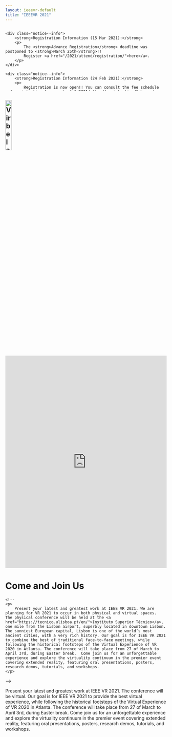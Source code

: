 ```yaml
---
layout: ieeevr-default
title: "IEEEVR 2021"
---
```


<!--
<div class="notice--warning">
    <strong style="color: red">Important notice:</strong>
    <p>
        Lorem ipsum dolor sit amet, consectetur adipiscing elit. Integer suscipit pharetra lectus ut scelerisque. Suspendisse fermentum fringilla tellus, ac malesuada lectus aliquet tincidunt. Donec aliquam mollis efficitur. Etiam non sapien nisi.
    </p>
</div>
-->

<style>
    /* video container */
    .video-container {
        overflow: hidden;
        position: relative;
        width: 100%;
    }

    .video-container::after {
        padding-top: 56.25%;
        /* 75% if 4:3*/
        display: block;
        content: '';
    }

    .video-container iframe {
        position: absolute;
        top: 0;
        left: 0;
        width: 100%;
        height: 100%;
    }

</style>

<div style="width:100%; height:200px; overflow: auto;">

    <div class="notice--info">
        <strong>Registration Information (15 Mar 2021):</strong>
        <p>
            The <strong>Advance Registration</strong> deadline was postponed to <strong>March 25th</strong>!!
            Register <a href="/2021/attend/registration/">here</a>.
        </p>
    </div>

    <div class="notice--info">
        <strong>Registration Information (24 Feb 2021):</strong>
        <p>
            Registration is now open!! You can consult the fee schedule and registration form <a href="/2021/attend/registration/">here</a>.
        </p>
    </div>

    <div class="notice--info">
        <strong>Registration Information (20 Feb 2021):</strong>
        <p>
            Due to the severe weather conditions in the USA, posting the registration form is delayed, since the support team is operating out of Dallas, TX. We expect the form to be up early next week. Thank you very much for your patience and understanding.
            You can consult the conference's fee schedule <a href="/2021/attend/registration/">here</a>.
        </p>
    </div>

    <div class="notice--info">
        <strong>Important Information:</strong>
        <p>
            Given the evolution of the pandemic, and following recommendations from public health authorities, VR 2021 will be all virtual, from March 27-April 3. We will process submissions as planned for different tracks. Stay tuned for more information!
        </p>
    </div>

</div>

<div>
    <h2>
        <a href="https://www.virbela.com/" target="_blank">
            <img style="width: 20%;" src="/2021/assets/images/sponsors/Virbela-logo.png" alt="Virbela Logo">
        </a>
    </h2>
    <div class="video-container">
        <iframe src="https://www.youtube.com/embed/TuOBgzJeQj0" frameborder="0" allow="accelerometer; autoplay; encrypted-media; gyroscope; picture-in-picture" allowfullscreen></iframe>

    </div>


    <p>
        Virbela builds engaging virtual worlds for remote work, learning, and events. Founded in 2012 by a team of behavioral psychologists, Virbela’s mission is to help organizations and people thrive in a remote-first future. Virbela is excited to partner with the iLRN team to provide the IEEE Conference with a platform to foster collaboration and networking.
    </p>
    <p>
        To learn more, visit virbela.com and follow us on <a href="https://twitter.com/VirbelaHQ" target="_blank">Twitter</a> and <a href="https://www.linkedin.com/company/virbela/" target="_blank">LinkedIn</a>.
    </p>
    <div style="">
        <center>
            <p style="font-size: 20px;">
                <a href="/2021/attend/virbela-instructions/" class="btn btn--primary" style="">Getting Started with Virbela</a>
            </p>
        </center>
    </div>
</div>


<div>
    <h1>Come and Join Us</h1>

    <!--    
    <p>
        Present your latest and greatest work at IEEE VR 2021. We are planning for VR 2021 to occur in both physical and virtual spaces.  The physical conference will be held at the <a href="https://tecnico.ulisboa.pt/en/">Instituto Superior Técnico</a>, one mile from the Lisbon airport, superbly located in downtown Lisbon. The sunniest European capital, Lisbon is one of the world’s most ancient cities, with a very rich history. Our goal is for IEEE VR 2021 to combine the best of traditional face-to-face meetings, while following the historical footsteps of the Virtual Experience of VR 2020 in Atlanta. The conference will take place from 27 of March to April 3rd, during Easter break.  Come join us for an unforgettable experience and explore the virtuality continuum in the premier event covering extended reality, featuring oral presentations, posters, research demos, tutorials, and workshops. 
    </p>
-->
    <p>
        Present your latest and greatest work at IEEE VR 2021. The conference will be virtual. Our goal is for IEEE VR 2021 to provide the best virtual experience, while following the historical footsteps of the Virtual Experience of VR 2020 in Atlanta. The conference will take place from 27 of March to April 3rd, during Easter break. Come join us for an unforgettable experience and explore the virtuality continuum in the premier event covering extended reality, featuring oral presentations, posters, research demos, tutorials, and workshops.
    </p>


</div>
